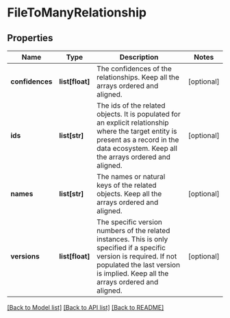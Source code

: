 # FileToManyRelationship

## Properties
Name | Type | Description | Notes
------------ | ------------- | ------------- | -------------
**confidences** | **list[float]** | The confidences of the relationships. Keep all the arrays ordered and aligned. | [optional] 
**ids** | **list[str]** | The ids of the related objects. It is populated for an explicit relationship where the target entity is present as a record in the data ecosystem. Keep all the arrays ordered and aligned. | [optional] 
**names** | **list[str]** | The names or natural keys of the related objects. Keep all the arrays ordered and aligned. | [optional] 
**versions** | **list[float]** | The specific version numbers of the related instances. This is only specified if a specific version is required. If not populated the last version is implied. Keep all the arrays ordered and aligned. | [optional] 

[[Back to Model list]](../README.md#documentation-for-models) [[Back to API list]](../README.md#documentation-for-api-endpoints) [[Back to README]](../README.md)


